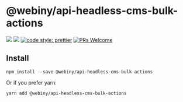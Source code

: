 # @webiny/api-headless-cms-bulk-actions
[![](https://img.shields.io/npm/dw/@webiny/api-headless-cms-bulk-actions.svg)](https://www.npmjs.com/package/@webinyapi-headless-cms-bulk-actions) 
[![](https://img.shields.io/npm/v/@webiny/api-headless-cms-bulk-actions.svg)](https://www.npmjs.com/package/@webiny/api-headless-cms-bulk-actions)
[![code style: prettier](https://img.shields.io/badge/code_style-prettier-ff69b4.svg?style=flat-square)](https://github.com/prettier/prettier)
[![PRs Welcome](https://img.shields.io/badge/PRs-welcome-brightgreen.svg?style=flat-square)](http://makeapullrequest.com)
 
## Install
```
npm install --save @webiny/api-headless-cms-bulk-actions
```

Or if you prefer yarn: 
```
yarn add @webiny/api-headless-cms-bulk-actions
```

